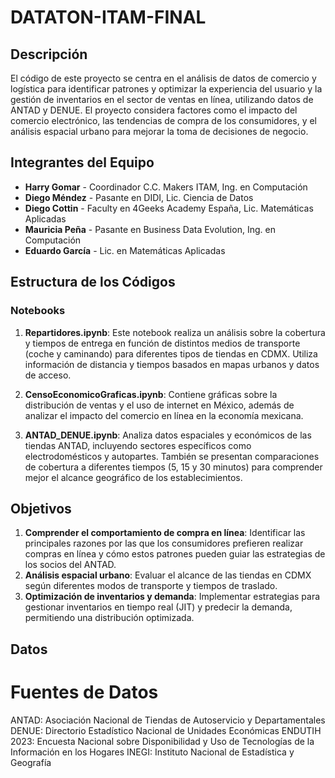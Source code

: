 # DATATON-ITAM-FINAL
## Descripción

El código de este proyecto se centra en el análisis de datos de comercio y logística para identificar patrones y optimizar la experiencia del usuario y la gestión de inventarios en el sector de ventas en línea, utilizando datos de ANTAD y DENUE. El proyecto considera factores como el impacto del comercio electrónico, las tendencias de compra de los consumidores, y el análisis espacial urbano para mejorar la toma de decisiones de negocio.

## Integrantes del Equipo
- **Harry Gomar** - Coordinador C.C. Makers ITAM, Ing. en Computación
- **Diego Méndez** - Pasante en DIDI, Lic. Ciencia de Datos
- **Diego Cottin** - Faculty en 4Geeks Academy España, Lic. Matemáticas Aplicadas
- **Mauricia Peña** - Pasante en Business Data Evolution, Ing. en Computación
- **Eduardo García** - Lic. en Matemáticas Aplicadas

## Estructura de los Códigos

### Notebooks

1. **Repartidores.ipynb**: Este notebook realiza un análisis sobre la cobertura y tiempos de entrega en función de distintos medios de transporte (coche y caminando) para diferentes tipos de tiendas en CDMX. Utiliza información de distancia y tiempos basados en mapas urbanos y datos de acceso.

2. **CensoEconomicoGraficas.ipynb**: Contiene gráficas sobre la distribución de ventas y el uso de internet en México, además de analizar el impacto del comercio en línea en la economía mexicana.

3. **ANTAD_DENUE.ipynb**: Analiza datos espaciales y económicos de las tiendas ANTAD, incluyendo sectores específicos como electrodomésticos y autopartes. También se presentan comparaciones de cobertura a diferentes tiempos (5, 15 y 30 minutos) para comprender mejor el alcance geográfico de los establecimientos.


## Objetivos

1. **Comprender el comportamiento de compra en línea**: Identificar las principales razones por las que los consumidores prefieren realizar compras en línea y cómo estos patrones pueden guiar las estrategias de los socios del ANTAD.
2. **Análisis espacial urbano**: Evaluar el alcance de las tiendas en CDMX según diferentes modos de transporte y tiempos de traslado.
3. **Optimización de inventarios y demanda**: Implementar estrategias para gestionar inventarios en tiempo real (JIT) y predecir la demanda, permitiendo una distribución optimizada.

## Datos
# Fuentes de Datos
ANTAD: Asociación Nacional de Tiendas de Autoservicio y Departamentales
DENUE: Directorio Estadístico Nacional de Unidades Económicas
ENDUTIH 2023: Encuesta Nacional sobre Disponibilidad y Uso de Tecnologías de la Información en los Hogares
INEGI: Instituto Nacional de Estadística y Geografía
